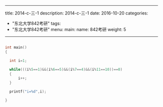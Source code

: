 
---
title: 2014-c-三-1
description: 2014-c-三-1
date: 2016-10-20
categories:
  - "东北大学842考研"
tags:
  - "东北大学842考研"
menu:
  main:
    name: 842考研
    weight: 5
---


```cpp

int main()
{

  int i=1;

  while(((i%5==1)&&(i%6==5)&&(i%7==4)&&(i%11==10))==0)
  {
      i++;
  }

  printf("i=%d",i);

}

```

